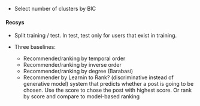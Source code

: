 * Select number of clusters by BIC

#### Recsys
* Split training / test. In test, test only for users that exist in training.


* Three baselines:
    - Recommender/ranking by temporal order 
    - Recommender/ranking by inverse order
    - Recommender/ranking by degree (Barabasi)
    - Recommender by Learnin to Rank? (discriminative instead of generative model) system that predicts whether a post is going to be chosen. Use the score to chose the post with highest score. Or rank by score and compare to model-based ranking
